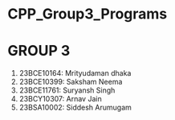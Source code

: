 # CPP_Group3_Programs
<H1> GROUP 3 </H1>
<OL>
  <LI>23BCE10164: Mrityudaman dhaka</LI>
  <LI>23BCE10399: Saksham Neema</LI>
  <LI>23BCE11761: Suryansh Singh</LI>
  <LI>23BCY10307: Arnav Jain</LI>
  <LI>23BSA10002: Siddesh Arumugam</LI>
</OL>
